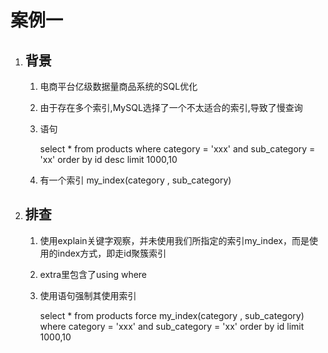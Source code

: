 # 案例一

1. ## 背景
   1. 电商平台亿级数据量商品系统的SQL优化

   2. 由于存在多个索引,MySQL选择了一个不太适合的索引,导致了慢查询

   3. 语句

      select * from products where category = 'xxx' and sub_category = 'xx' order by id desc limit 1000,10

   4. 有一个索引 my_index(category , sub_category)

2. ## 排查

   1. 使用explain关键字观察，并未使用我们所指定的索引my_index，而是使用的index方式，即走id聚簇索引

   2. extra里包含了using where

   3. 使用语句强制其使用索引

      select * from products force my_index(category , sub_category) where category = 'xxx' and sub_category = 'xx' order by id limit 1000,10